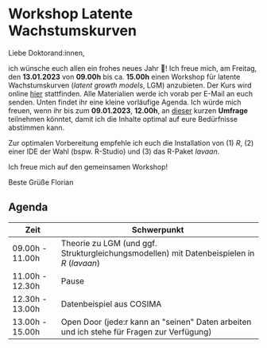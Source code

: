 # Workshop Latente Wachstumskurven

Liebe Doktorand:innen,

ich wünsche euch allen ein frohes neues Jahr :tada:! Ich freue mich, am Freitag, den **13.01.2023** von **09.00h** bis ca. **15.00h** einen Workshop für latente Wachstumskurven (*latent growth models*, LGM) anzubieten. Der Kurs wird online [hier](https://tu-dortmund.zoom.us/j/4989118608) stattfinden. Alle Materialien werde ich vorab per E-Mail an euch senden. Unten findet ihr eine kleine vorläufige Agenda. Ich würde mich freuen, wenn ihr bis zum **09.01.2023**, **12.00h**, an [dieser](https://forms.gle/fqGyaLgCqwJUgkok8) kurzen **Umfrage** teilnehmen könntet, damit ich die Inhalte optimal auf eure Bedürfnisse abstimmen kann.

Zur optimalen Vorbereitung empfehle ich euch die Installation von (1) *R*, (2) einer IDE der Wahl (bspw. R-Studio) und (3) das R-Paket *lavaan*.

Ich freue mich auf den gemeinsamen Workshop!

Beste Grüße
Florian

## Agenda

| Zeit            | Schwerpunkt                                                  |
| --------------- | ------------------------------------------------------------ |
| 09.00h - 11.00h | Theorie zu LGM (und ggf. Strukturgleichungsmodellen) mit Datenbeispielen in *R* (*lavaan*) |
| 11.00h - 12.30h | Pause                                                        |
| 12.30h - 13.00h | Datenbeispiel aus COSIMA                                     |
| 13.00h - 15.00h | Open Door (jede:r kann an "seinen" Daten arbeiten und ich stehe für Fragen zur Verfügung) |

